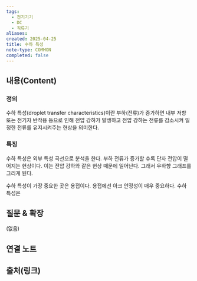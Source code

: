 ```yaml
---
tags:
  - 전기기기
  - DC
  - 직류기
aliases: 
created: 2025-04-25
title: 수하 특성
note-type: COMMON
completed: false
---
```


## 내용(Content)

### 정의

수하 특성(droplet transfer characteristics)이란 부하(전류)가 증가하면 내부 저항 또는 전기자 반작용 등으로 인해 전압 강하가 발생하고 전압 강하는 전류를 감소시켜 일정한 전류를 유지시켜주는 현상을 의미한다. 

### 특징

수하 특성은 외부 특성 곡선으로 분석을 한다. 부하 전류가 증가할 수록 단자 전압이 떨어지는 현상이다. 이는 전압 강하와 같은 현상 때문에 일어난다. 그래서 우하향 그래프를 그리게 된다.

수하 특성이 가장 중요한 곳은 용접이다. 용접에선 아크 안정성이 매우 중요하다. 수하 특성은 

## 질문 & 확장

(없음)

## 연결 노트

## 출처(링크)


